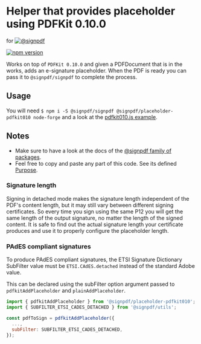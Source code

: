 # Helper that provides placeholder using PDFKit 0.10.0

for [![@signpdf](https://raw.githubusercontent.com/vbuch/node-signpdf/master/resources/logo-horizontal.svg?sanitize=true)](https://github.com/vbuch/node-signpdf/)

[![npm version](https://badge.fury.io/js/@signpdf%2Fplaceholder-pdfkit010.svg)](https://badge.fury.io/js/@signpdf%2Fplaceholder-pdfkit010)

Works on top of `PDFKit 0.10.0` and given a PDFDocument that is in the works, adds an e-signature placeholder. When the PDF is ready you can pass it to `@signpdf/signpdf` to complete the process.

## Usage

You will need `$ npm i -S @signpdf/signpdf @signpdf/placeholder-pdfkit010 node-forge` and a look at the [pdfkit010.js example](/packages/examples/src/pdfkit010.js).

## Notes

* Make sure to have a look at the docs of the [@signpdf family of packages](https://github.com/vbuch/node-signpdf/).
* Feel free to copy and paste any part of this code. See its defined [Purpose](https://github.com/vbuch/node-signpdf#purpose).

### Signature length

Signing in detached mode makes the signature length independent of the PDF's content length, but it may still vary between different signing certificates. So every time you sign using the same P12 you will get the same length of the output signature, no matter the length of the signed content. It is safe to find out the actual signature length your certificate produces and use it to properly configure the placeholder length.

### PAdES compliant signatures

To produce PAdES compliant signatures, the ETSI Signature Dictionary SubFilter value must be `ETSI.CAdES.detached` instead of the standard Adobe value.

This can be declared using the subFilter option argument passed to `pdfkitAddPlaceholder` and `plainAddPlaceholder`.

```js
import { pdfkitAddPlaceholder } from '@signpdf/placeholder-pdfkit010';
import { SUBFILTER_ETSI_CADES_DETACHED } from '@signpdf/utils';

const pdfToSign = pdfkitAddPlaceholder({
  ...,
  subFilter: SUBFILTER_ETSI_CADES_DETACHED,
});
```
